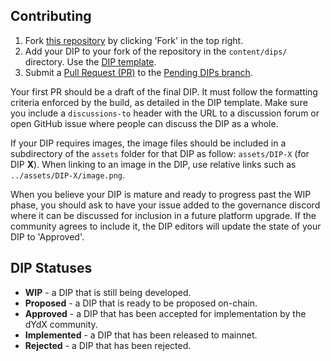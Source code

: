 ## Contributing

1. Fork [this repository](https://github.com/dydxfoundation/DIP) by clicking 'Fork' in the top right.
2. Add your DIP to your fork of the repository in the `content/dips/` directory. Use the [DIP template](https://github.com/dydxfoundation/DIP/blob/master/DIP-X.md).
3. Submit a [Pull Request (PR)](https://github.com/dydxfoundation/DIP/pulls) to the [Pending DIPs branch](https://github.com/dydxfoundation/DIP/tree/Pending-DIPs).

Your first PR should be a draft of the final DIP. It must follow the formatting criteria enforced by the build, as detailed in the DIP template. Make sure you include a `discussions-to` header with the URL to a discussion forum or open GitHub issue where people can discuss the DIP as a whole.

If your DIP requires images, the image files should be included in a subdirectory of the `assets` folder for that DIP as follow: `assets/DIP-X` (for DIP **X**). When linking to an image in the DIP, use relative links such as `../assets/DIP-X/image.png`.

When you believe your DIP is mature and ready to progress past the WIP phase, you should ask to have your issue added to the governance discord where it can be discussed for inclusion in a future platform upgrade. If the community agrees to include it, the DIP editors will update the state of your DIP to 'Approved'.

## DIP Statuses 

- **WIP** - a DIP that is still being developed.
- **Proposed** - a DIP that is ready to be proposed on-chain.
- **Approved** - a DIP that has been accepted for implementation by the dYdX community.
- **Implemented** - a DIP that has been released to mainnet.
- **Rejected** - a DIP that has been rejected.
